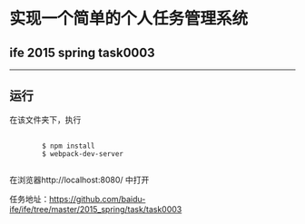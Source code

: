 实现一个简单的个人任务管理系统
====
ife 2015 spring task0003
----
- - -
## 运行

在该文件夹下，执行
<pre>
	<code>
		$ npm install
		$ webpack-dev-server
	</code>
</pre>

在浏览器http://localhost:8080/ 中打开

任务地址：https://github.com/baidu-ife/ife/tree/master/2015_spring/task/task0003
